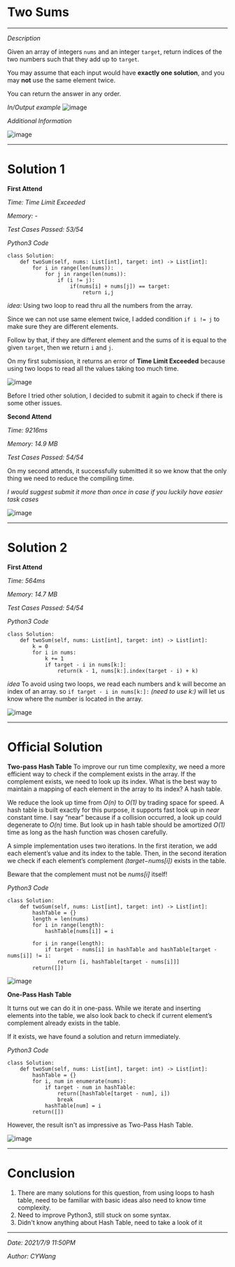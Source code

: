 # Two Sums

------

*Description*

Given an array of integers `nums` and an integer `target`, return indices of the two numbers such that they add up to `target`.

You may assume that each input would have **exactly one solution**, and you may **not** use the same element twice.

You can return the answer in any order.



*In/Output example*
![image](https://github.com/cywang95/images/blob/main/LeetCode/Q1-TwoSum/InOutPutExamle.png?raw=true)

*Additional Information*

![image](https://github.com/cywang95/images/blob/main/LeetCode/Q1-TwoSum/otherRequirement.png?raw=true)

-----

# Solution 1

**First Attend**

*Time: Time Limit Exceeded*

*Memory: -*

*Test Cases Passed: 53/54*



*Python3 Code*

```
class Solution:
    def twoSum(self, nums: List[int], target: int) -> List[int]:
        for i in range(len(nums)):
            for j in range(len(nums)):
                if (i != j):
                    if(nums[i] + nums[j]) == target:
                        return i,j

```




*idea:*
Using two loop to read thru all the numbers from the array.

Since we can not use same element twice, I added condition `if i != j` to make
sure they are different elements.

Follow by that, if they are different element and the sums of it is equal to the
given `target`, then we return `i` and `j`.

On my first submission, it returns an error of **Time Limit Exceeded** because
using two loops to read all the values taking too much time.

![image](https://github.com/cywang95/images/blob/main/LeetCode/Q1-TwoSum/SolutionError.png?raw=true)

Before I tried other solution, I decided to submit it again to check if there is
some other issues.


**Second Attend**

*Time: 9216ms*

*Memory: 14.9 MB*

*Test Cases Passed: 54/54*


On my second attends, it successfully submitted it so we know that the only
thing we need to reduce the compiling time.


*I would suggest submit it more than once in case if you luckily have easier task cases*


![image](https://github.com/cywang95/images/blob/main/LeetCode/Q1-TwoSum/DoubleCheck.png?raw=true)

----

# Solution 2

**First Attend**

*Time: 564ms*

*Memory: 14.7 MB*

*Test Cases Passed: 54/54*


*Python3 Code*

```
class Solution:
    def twoSum(self, nums: List[int], target: int) -> List[int]:
        k = 0
        for i in nums:
            k += 1
            if target - i in nums[k:]:
                return(k - 1, nums[k:].index(target - i) + k)

```


*idea*
To avoid using two loops, we read each numbers and k will become an index of an
array. so `if target - i in nums[k:]:` *(need to use k:)* will let us know where
the number is located in the array.

![image](https://github.com/cywang95/images/blob/main/LeetCode/Q1-TwoSum/S2result.png?raw=true)

------

# Official Solution

**Two-pass Hash Table**
To improve our run time complexity, we need a more efficient way to check if the complement exists in the array.
If the complement exists, we need to look up its index. What is the best way to maintain a mapping of each element in the array to its index? A hash table.

We reduce the look up time from *O(n)* to *O(1)* by trading space for speed. A hash table is built exactly for this purpose, it supports fast look up in *near* constant time. I say “near” because if a collision occurred, a look up could degenerate to *O(n)* time. But look up in hash table should be amortized *O(1)* time as long as the hash function was chosen carefully.

A simple implementation uses two iterations. In the first iteration, we add each element’s value and its index to the table. Then, in the second iteration we check if each element’s complement *(target−nums[i])* exists in the table.

Beware that the complement must not be *nums[i]* itself!




*Python3 Code*

```
class Solution:
    def twoSum(self, nums: List[int], target: int) -> List[int]:
        hashTable = {}
        length = len(nums)
        for i in range(length):
            hashTable[nums[i]] = i

        for i in range(length):
            if target - nums[i] in hashTable and hashTable[target - nums[i]] != i:
                return [i, hashTable[target - nums[i]]]
        return([])
```

![image](https://github.com/cywang95/images/blob/main/LeetCode/Q1-TwoSum/twoPassHashTableResult.png?raw=true)





**One-Pass Hash Table**

It turns out we can do it in one-pass. While we iterate and inserting elements into the table, we also look back to check if current element’s complement already exists in the table.

If it exists, we have found a solution and return immediately.


*Python3 Code*
```
class Solution:
    def twoSum(self, nums: List[int], target: int) -> List[int]:
        hashTable = {}
        for i, num in enumerate(nums):
            if target - num in hashTable:
                return([hashTable[target - num], i])
                break
            hashTable[num] = i
        return([])
```

However, the result isn't as impressive as Two-Pass Hash Table.


![image](https://github.com/cywang95/images/blob/main/LeetCode/Q1-TwoSum/OnePassHashTable.png?raw=true)



-----

# Conclusion

1. There are many solutions for this question, from using loops to hash table,
need to be familiar with basic ideas also need to know time complexity.
2. Need to improve Python3, still stuck on some syntax.
3. Didn't know anything about Hash Table, need to take a look of it

-----
*Date: 2021/7/9 11:50PM*

*Author: CYWang*

